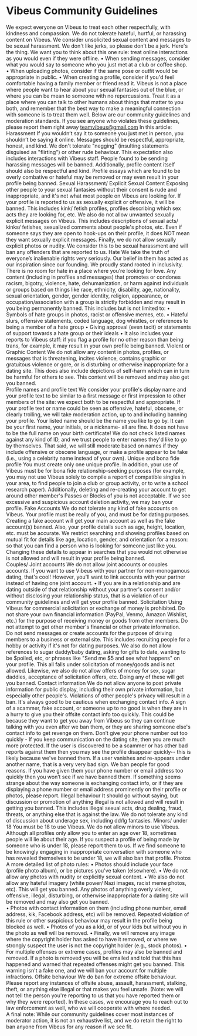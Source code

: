 # Vibeus Community Guidelines
We expect everyone on Vibeus to treat each other respectfully, with kindness and compassion. We do not tolerate hateful, hurtful, or harassing content on Vibeus.  We consider unsolicited sexual content and messages to be sexual harassment. We don't like jerks, so please don't be a jerk. 
Here's the thing. We want you to think about this one rule: treat online interactions as you would even if they were offline. 
•	When sending messages, consider what you would say to someone who you just met at a club or coffee shop. 
•	When uploading photos, consider if the same pose or outfit would be appropriate in public. 
•	When creating a profile, consider if you'd feel comfortable having a family member or friend read it. 
Vibeus is not a place where people want to hear about your sexual fantasies out of the blue, or where you can be mean to someone with no repercussions. Treat it as a place where you can talk to other humans about things that matter to you both, and remember that the best way to make a meaningful connection with someone is to treat them well.
Below are our community guidelines and moderation standards. If you see anyone who violates these guidelines, please report them right away teamvibeus@gmail.com
In this article:
Harassment
If you wouldn’t say it to someone you just met in person, you shouldn’t be saying it online. Messages should be respectful, appropriate, honest, and kind. We don't tolerate "negging" (insulting statements disguised as "flirting") or other rude behaviour. This expectation also includes interactions with Vibeus staff. People found to be sending harassing messages will be banned.
Additionally, profile content itself should also be respectful and kind. Profile essays which are found to be overly combative or hateful may be removed or may even result in your profile being banned.
Sexual Harassment/ Explicit Sexual Content
Exposing other people to your sexual fantasies without their consent is rude and inappropriate, and it's not what most people on Vibeus are looking for. If your profile is reported to us as sexually explicit or offensive, it will be banned. This includes kink/ fetish profiles, profiles describing which sex acts they are looking for, etc. 
We also do not allow unwanted sexually explicit messages on Vibeus. This includes descriptions of sexual acts/ kinks/ fetishes, sexualized comments about people's photos, etc.  Even if someone says they are open to hook-ups on their profile, it does NOT mean they want sexually explicit messages.
Finally, we do not allow sexually explicit photos or nudity.
We consider this to be sexual harassment and will ban any offenders that are reported to us.
Hate
We take the truth of everyone’s inalienable rights very seriously. Our belief in them has acted as our inspiration since our founding. We proudly stand rooted in inclusivity. There is no room for hate in a place where you’re looking for love. 
Any content (including in profiles and messages) that promotes or condones racism, bigotry, violence, hate, dehumanization, or harm against individuals or groups based on things like race, ethnicity, disability, age, nationality, sexual orientation, gender, gender identity, religion, appearance, or occupation/association with a group is strictly forbidden and may result in you being permanently banned. This includes but is not limited to:
•	Symbols of hate groups in photos, racist or offensive memes, etc.
•	Hateful slurs, offensive statements, coded language, dog whistles, or references to being a member of a hate group
•	Giving approval (even tacit) or statements of support towards a hate group or their ideals
•	It also includes your reports to Vibeus staff: if you flag a profile for no other reason than being trans, for example, it may result in your own profile being banned.
Violent or Graphic Content
We do not allow any content in photos, profiles, or messages that is threatening, incites violence, contains graphic or gratuitous violence or gore, or is disturbing or otherwise inappropriate for a dating site. This does also include depictions of self-harm which can in turn be harmful for others to see. This content will be removed and may also get you banned.  
Profile names and profile text
We consider your profile's display name and your profile text to be similar to a first message or first impression to other members of the site: we expect both to be respectful and appropriate. If your profile text or name could be seen as offensive, hateful, obscene, or clearly trolling, we will take moderation action, up to and including banning your profile.
Your listed name should be the name you like to go by. It can be your first name, your initials, or a nickname- all are fine. It does not have to be the full name on your birth certificate! We do not check listed names against any kind of ID, and we trust people to enter names they'd like to go by themselves. That said, we will still moderate based on names if they include offensive or obscene language, or make a profile appear to be fake (i.e., using a celebrity name instead of your own).
Unique and bona fide profile
You must create only one unique profile. In addition, your use of Vibeus must be for bona fide relationship-seeking purposes (for example, you may not use Vibeus solely to compile a report of compatible singles in your area, to find people to join a club or group activity, or to write a school research paper).
Additionally, deleting and re-creating your account to get around other member's Passes or Blocks of you is not acceptable. If we see excessive and suspicious account deletion activity, we may ban your profile. 
Fake Accounts
We do not tolerate any kind of fake accounts on Vibeus. Your profile must be really of you, and must be for dating purposes.
Creating a fake account will get your main account as well as the fake account(s) banned. 
Also, your profile details such as age, height, location, etc. must be accurate. We restrict searching and showing profiles based on mutual fit for details like age, location, gender, and orientation for a reason: so that you can find a person who is looking for someone just like you. Changing these details to appear in searches that you would not otherwise is not allowed and will result in your profile being banned.  
Couples/ Joint accounts
We do not allow joint accounts or couples accounts. If you want to use Vibeus with your partner for non-monogamous dating, that's cool! However, you'll want to link accounts with your partner instead of having one joint account. 
•	If you are in a relationship and are dating outside of that relationship without your partner's consent and/or without disclosing your relationship status, that is a violation of our community guidelines and will get your profile banned. 
Solicitation
Using Vibeus for commercial solicitation or exchange of money is prohibited. Do not share your own financial information (PayPal, Venmo, Amazon Wishlist, etc.) for the purpose of receiving money or goods from other members. Do not attempt to get other member's financial or other private information.  
Do not send messages or create accounts for the purpose of driving members to a business or external site. This includes recruiting people for a hobby or activity if it's not for dating purposes. 
We also do not allow references to sugar daddy/baby dating, asking for gifts to date, wanting to be \$poiled, etc, or phrases like "Send me \$5 and see what happens" on your profile. This all falls under solicitation of money/goods and is not allowed. 
Likewise, we also do not allow offers of money for sex, sugar daddies, acceptance of solicitation offers, etc. 
Doing any of these will get you banned.
Contact information 
We do not allow anyone to post private information for public display, including their own private information, but especially other people's. Violations of other people's privacy will result in a ban.
It's always good to be cautious when exchanging contact info. A sign of a scammer, fake account, or someone up to no good is when they are in a hurry to give you their offsite contact info too quickly. This could be because they want to get you away from Vibeus so they can continue talking with you even after we ban them, or they are sharing someone else's contact info to get revenge on them. 
Don’t give your phone number out too quickly - If you keep communication on the dating site, then you are much more protected. If the user is discovered to be a scammer or has other bad reports against them then you may see the profile disappear quickly-- this is likely because we've banned them. If a user vanishes and re-appears under another name, that is a very very bad sign. We ban people for good reasons. If you have given them your phone number or email address too quickly then you won’t see if we have banned them.
If something seems strange about the way someone is exchanging contact info, or if they are displaying a phone number or email address prominently on their profile or photos, please report. 
Illegal behaviour
It should go without saying, but discussion or promotion of anything illegal is not allowed and will result in getting you banned. This includes illegal sexual acts, drug dealing, fraud, threats, or anything else that is against the law. We do not tolerate any kind of discussion about underage sex, including dd/lg fantasies.
Minors/ under 18
You must be 18 to use Vibeus. We do not allow minors to use Vibeus. Although all profiles only allow you to enter an age over 18, sometimes people will lie about their age. If you suspect a profile of being made by someone who is under 18, please report them to us. 
If we find someone to be knowingly engaging in inappropriate conversation with someone who has revealed themselves to be under 18, we will also ban that profile. 
Photos
A more detailed list of photo rules:
•	Photos should include your face (profile photo album), or be pictures you've taken (elsewhere). 
•	We do not allow any photos with nudity or explicitly sexual content.
•	We also do not allow any hateful imagery (white power/ Nazi images, racist meme photos, etc). This will get you banned. Any photos of anything overly violent, offensive, illegal, disturbing, or otherwise inappropriate for a dating site will be removed and may also get you banned.  
•	Photos with contact information on them (including phone number, email address, kik, Facebook address, etc) will be removed. Repeated violation of this rule or other suspicious behaviour may result in the profile being blocked as well. 
•	Photos of you as a kid, or of your kids but without you in the photo as well will be removed.
•	Finally, we will remove any image where the copyright holder has asked to have it removed, or where we strongly suspect the user is not the copyright holder (e.g., stock photos). 
•	For multiple offenses or extreme cases, profiles may also be banned and removed.
If a photo is removed you will be emailed and told that this has happened and warned that repeated offenses might get you banned. This warning isn't a fake one, and we will ban your account for multiple infractions.
Offsite behaviour
We do ban for extreme offsite behaviour. Please report any instances of offsite abuse, assault, harassment, stalking, theft, or anything else illegal or that makes you feel unsafe. (Note: we will not tell the person you're reporting to us that you have reported them or why they were reported).
In these cases, we encourage you to reach out to law enforcement as well, who we will cooperate with where needed.  
A final note:
While our community guidelines cover most instances of moderator action, it is not an exhaustive list, and we do retain the right to ban anyone from Vibeus for any reason if we see fit.                                                                    
